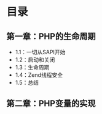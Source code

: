 # 目录

##  第一章：PHP的生命周期
* 1.1：一切从SAPI开始
* 1.2：启动和关闭
* 1.3：生命周期
* 1.4：Zend线程安全
* 1.5：总结

## 第二章：PHP变量的实现
